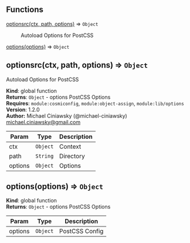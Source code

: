## Functions

<dl>
<dt><a href="#optionsrc">optionsrc(ctx, path, options)</a> ⇒ <code>Object</code></dt>
<dd><p>Autoload Options for PostCSS</p>
</dd>
<dt><a href="#options">options(options)</a> ⇒ <code>Object</code></dt>
<dd></dd>
</dl>

<a name="optionsrc"></a>

## optionsrc(ctx, path, options) ⇒ <code>Object</code>
Autoload Options for PostCSS

**Kind**: global function  
**Returns**: <code>Object</code> - options PostCSS Options  
**Requires**: <code>module:cosmiconfig</code>, <code>module:object-assign</code>, <code>module:lib/options</code>  
**Version**: 1.2.0  
**Author:** Michael Ciniawsky (@michael-ciniawsky) <michael.ciniawsky@gmail.com>  

| Param | Type | Description |
| --- | --- | --- |
| ctx | <code>Object</code> | Context |
| path | <code>String</code> | Directory |
| options | <code>Object</code> | Options |

<a name="options"></a>

## options(options) ⇒ <code>Object</code>
**Kind**: global function  
**Returns**: <code>Object</code> - options PostCSS Options  

| Param | Type | Description |
| --- | --- | --- |
| options | <code>Object</code> | PostCSS Config |

